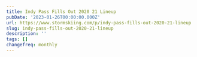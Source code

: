 ```yaml
---
title: Indy Pass Fills Out 2020 21 Lineup
pubDate: '2023-01-26T00:00:00.000Z'
url: https://www.stormskiing.com/p/indy-pass-fills-out-2020-21-lineup
slug: indy-pass-fills-out-2020-21-lineup
description: ''
tags: []
changefreq: monthly
---
```


<!-- Add post content below -->
